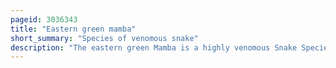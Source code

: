 ```yaml
---
pageid: 3036343
title: "Eastern green mamba"
short_summary: "Species of venomous snake"
description: "The eastern green Mamba is a highly venomous Snake Species of the Mamba Genus Dendroaspis native to coastal Areas of southern East Africa. It was described in 1849 by the scottish Surgeon and Zoologist Andrew Smith and has a Slender Build with a bright green back and green-yellow ventral Scales. Adult Females average around 2 Metres in Length, and Males are slightly smaller."
---
```

